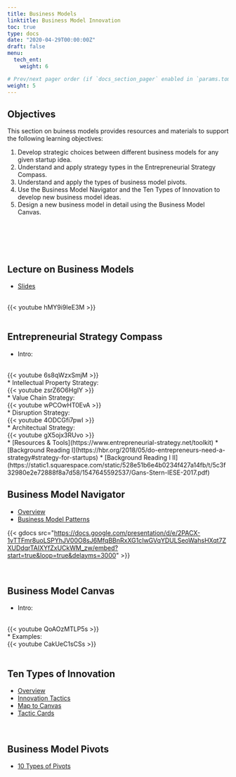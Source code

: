 ```yaml
---
title: Business Models
linktitle: Business Model Innovation
toc: true
type: docs
date: "2020-04-29T00:00:00Z"
draft: false
menu:
  tech_ent:
    weight: 6

# Prev/next pager order (if `docs_section_pager` enabled in `params.toml`)
weight: 5
---
```


## Objectives

This section on buiness models provides resources and materials to support the following learning objectives:
1. Develop strategic choices between different business models for any given startup idea.
2. Understand and apply strategy types in the Entrepreneurial Strategy Compass.
3. Understand and apply the types of business model pivots.
4. Use the Business Model Navigator and the Ten Types of Innovation to develop new business model ideas.
5. Design a new business model in detail using the Business Model Canvas.

<br/>


<br/><br/>

## Lecture on Business Models

* [Slides](https://www.dropbox.com/s/v8dhv2g3ij8x4nu/Technology_Entrepreneurship_BusinessModels_SS21.pdf?dl=0)


<br/>
{{< youtube hMY9i9IeE3M >}}
<br/><br/>




## Entrepreneurial Strategy Compass
* Intro:
<br/>
{{< youtube 6s8qWzxSmjM >}}
<br/>
* Intellectual Property Strategy:
<br/>
{{< youtube zsrZ6O6HgIY >}}
<br/>
* Value Chain Strategy:
<br/>
{{< youtube wPCOwHT0EvA >}}
<br/>
* Disruption Strategy:
<br/>
{{< youtube 4ODCGfi7pwI >}}
<br/>
* Architectual Strategy:
<br/>
{{< youtube gX5ojx3RUvo >}}
<br/>
* [Resources & Tools](https://www.entrepreneurial-strategy.net/toolkit)
* [Background Reading  I](https://hbr.org/2018/05/do-entrepreneurs-need-a-strategy#strategy-for-startups)
* [Background Reading  I II](https://static1.squarespace.com/static/528e51b6e4b0234f427a14fb/t/5c3f32980e2e72888f8a7d58/1547645592537/Gans-Stern-IESE-2017.pdf)


<br/>

## Business Model Navigator
* [Overview](https://www.thegeniusworks.com/wp-content/uploads/2017/06/St-Gallen-Business-Model-Innovation-Paper.pdf)
* [Business Model Patterns](https://www.dropbox.com/s/ehvadv9264aq9ps/Business%20Model%20Patterns.pdf?dl=0)

{{< gdocs src="https://docs.google.com/presentation/d/e/2PACX-1vTTFmr8uoLSPYhJV00O8sJ6MfqBBnRxXG1cIwGVqYDULSeoWahsHXqt7ZXUDdqrTAIXYfZxUCkWM_zw/embed?start=true&loop=true&delayms=3000" >}}


<br/>

## Business Model Canvas
* Intro:
<br/>
{{< youtube QoAOzMTLP5s >}}
<br/>
* Examples:
<br/>
{{< youtube CakUeC1sCSs >}}
<br/>


<br/>


## Ten Types of Innovation
* [Overview](https://doblin.com/dist/images/uploads/Doblin_TenTypesBrochure_Web.pdf)
* [Innovation Tactics](https://doblin.com/dist/images/uploads/TenTypesInnovation.pdf)
* [Map to Canvas](https://www.dropbox.com/s/b2xczru0su8kjr2/10Types_BMC.pdf?dl=0)
* [Tactic Cards](https://www.dropbox.com/sh/hjedyop5hx4hpw3/AAACFhCYlhWtW8Cgk9Nq8k7Va?dl=0)



<br/>

## Business Model Pivots
* [10 Types of Pivots](https://www.forbes.com/sites/martinzwilling/2011/09/16/top-10-ways-entrepreneurs-pivot-a-lean-startup/#d78a0202d2bd)



